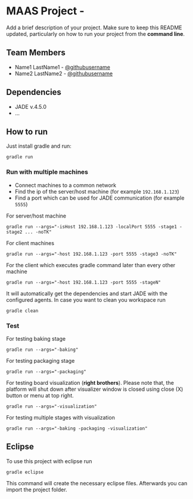 # MAAS Project - <Team Name>

Add a brief description of your project. Make sure to keep this README updated, particularly on how to run your project from the **command line**.

## Team Members
* Name1 LastName1 - [@githubusername](https://github.com/username)
* Name2 LastName2 - [@githubusername](https://github.com/username)

## Dependencies
* JADE v.4.5.0
* ...

## How to run
Just install gradle and run:

    gradle run

### Run with multiple machines
- Connect machines to a common network
- Find the ip of the server/host machine (for example `192.168.1.123`)
- Find a port which can be used for JADE communication (for example `5555`)

For server/host machine

    gradle run --args="-isHost 192.168.1.123 -localPort 5555 -stage1 -stage2 ... -noTK"

For client machines

    gradle run --args="-host 192.168.1.123 -port 5555 -stage3 -noTK"
    
For the client which executes gradle command later than every other machine

    gradle run --args="-host 192.168.1.123 -port 5555 -stageN"


It will automatically get the dependencies and start JADE with the configured agents.
In case you want to clean you workspace run

    gradle clean

### Test
For testing baking stage

    gradle run --args="-baking"

For testing packaging stage
    
    gradle run --args="-packaging"
    
For testing board visualization (**right brothers**). Please note that, the platform will shut down after visualizer window is closed using close (X) button or menu at top right.

	gradle run --args="-visualization"
	
For testing multiple stages with visualization

	gradle run --args="-baking -packaging -visualization"
	
## Eclipse
To use this project with eclipse run

    gradle eclipse

This command will create the necessary eclipse files.
Afterwards you can import the project folder.
